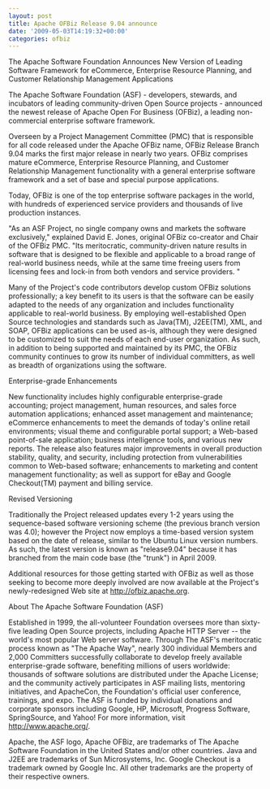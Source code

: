 ```yaml
---
layout: post
title: Apache OFBiz Release 9.04 announce
date: '2009-05-03T14:19:32+00:00'
categories: ofbiz
---
```

The Apache Software Foundation Announces New Version of Leading Software Framework for eCommerce, Enterprise Resource Planning, and Customer Relationship Management Applications

The Apache Software Foundation (ASF) - developers, stewards, and incubators of leading community-driven Open Source projects - announced the newest release of Apache Open For Business (OFBiz), a leading non-commercial enterprise software framework.

Overseen by a Project Management Committee (PMC) that is responsible for all code released under the Apache OFBiz name, OFBiz Release Branch 9.04 marks the first major release in nearly two years. OFBiz comprises mature eCommerce, Enterprise Resource Planning, and Customer Relationship Management functionality with a general enterprise software framework and a set of base and special purpose applications.

Today, OFBiz is one of the top enterprise software packages in the world, with hundreds of experienced service providers and thousands of live production instances.

"As an ASF Project, no single company owns and markets the software exclusively," explained David E. Jones, original OFBiz co-creator and Chair of the OFBiz PMC. "Its meritocratic, community-driven nature results in software that is designed to be flexible and applicable to a broad range of real-world business needs, while at the same time freeing users from licensing fees and lock-in from both vendors and service providers. "

Many of the Project's code contributors develop custom OFBiz solutions professionally; a key benefit to its users is that the software can be easily adapted to the needs of any organization and includes functionality applicable to real-world business. By employing well-established Open Source technologies and standards such as Java(TM), J2EE(TM), XML, and SOAP, OFBiz applications can be used as-is, although they were designed to be customized to suit the needs of each end-user organization. As such, in addition to being supported and maintained by its PMC, the OFBiz community continues to grow its number of individual committers, as well as breadth of organizations using the software.

Enterprise-grade Enhancements

New functionality includes highly configurable enterprise-grade accounting; project management, human resources, and sales force automation applications; enhanced asset management and maintenance; eCommerce enhancements to meet the demands of today's online retail environments; visual theme and configurable portal support; a Web-based point-of-sale application; business intelligence tools, and various new reports. The release also features major improvements in overall production stability, quality, and security, including protection from vulnerabilities common to Web-based software; enhancements to marketing and content management functionality; as well as support for eBay and Google Checkout(TM) payment and billing service.

Revised Versioning

Traditionally the Project released updates every 1-2 years using the sequence-based software versioning scheme (the previous branch version was 4.0); however the Project now employs a time-based version system based on the date of release, similar to the Ubuntu Linux version numbers. As such, the latest version is known as "release9.04" because it has branched from the main code base (the "trunk") in April 2009.

Additional resources for those getting started with OFBiz as well as those seeking to become more deeply involved are now available at the Project's newly-redesigned Web site at http://ofbiz.apache.org.

About The Apache Software Foundation (ASF)

Established in 1999, the all-volunteer Foundation oversees more than sixty-five leading Open Source projects, including Apache HTTP Server -- the world's most popular Web server software. Through The ASF's meritocratic process known as "The Apache Way", nearly 300 individual Members and 2,000 Committers successfully collaborate to develop freely available enterprise-grade software, benefiting millions of users worldwide: thousands of software solutions are distributed under the Apache License; and the community actively participates in ASF mailing lists, mentoring initiatives, and ApacheCon, the Foundation's official user conference, trainings, and expo. The ASF is funded by individual donations and corporate sponsors including Google, HP, Microsoft, Progress Software, SpringSource, and Yahoo! For more information, visit http://www.apache.org/.

Apache, the ASF logo, Apache OFBiz, are trademarks of The Apache Software Foundation in the United States and/or other countries. Java and J2EE are trademarks of Sun Microsystems, Inc. Google Checkout is a trademark owned by Google Inc. All other trademarks are the property of their respective owners.

